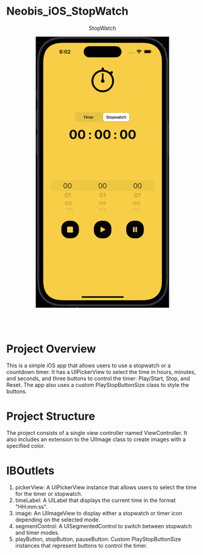 # Neobis_iOS_StopWatch

<p align="center">StopWatch</p> 

<p align="center">
  <img src="Neobis_iOS_StopWatchUITests/StopWatchAppPic.png" width="350" >
</p>

<br> </br>
# Project Overview
 
This is a simple iOS app that allows users to use a stopwatch or a countdown timer. It has a UIPickerView to select the time in hours, minutes, and seconds, and three buttons to control the timer: Play/Start, Stop, and Reset. The app also uses a custom PlayStopButtonSize class to style the buttons.

# Project Structure

The project consists of a single view controller named ViewController. It also includes an extension to the UIImage class to create images with a specified color.

# IBOutlets

1. pickerView: A UIPickerView instance that allows users to select the time for the timer or stopwatch.
2. timeLabel: A UILabel that displays the current time in the format "HH:mm:ss".
3. image: An UIImageView to display either a stopwatch or timer icon depending on the selected mode.
4. segmentControl: A UISegmentedControl to switch between stopwatch and timer modes.
5. playButton, stopButton, pauseButton: Custom PlayStopButtonSize instances that represent buttons to control the timer.
